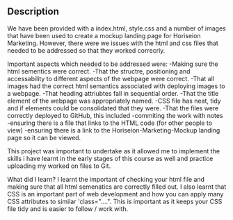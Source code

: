# <Horiseon-Marketing-Mockup-Tidy>
## Description
We have been provided with a index.html, style.css and a number of images that have been used to create a mockup landing page for
Horiseion Marketing. 
However, there were we issues with the html and css files that needed to be addressed so that they worked correcrly. 

Important aspects which needed to be addressed were:
-Making sure the html sementics were correct.
-That the structre, positioning and accessability to different aspects of the webpage were correct. 
-That all images had the correct html semantics associated with deploying images to a webpage.
-That heading attriubtes fall in sequential order.
-That the title element of the webpage was appropriately named. 
-CSS file has neat, tidy and if elements could be consolidated that they were. 
-That the files were correctly deployed to GitHub, this included 
    -commiting the work with notes
    -ensuring there is a file that links to the HTML code (for other people to view)
    -ensuring there is a link to the Horiseion-Marketing-Mockup landing page so it can be viewed.


This project was important to undertake as it allowed me to implement the skills i have learnt in the early stages of this course as well and practice uploading my worked on files to Git. 

What did I learn?
I learnt the important of checking your html file and making sure that all html semenatics are correctly filled out. 
I also learnt that CSS is an important part of web development and how you can apply many CSS attributes to similar 'class="....". 
This is important as it keeps your CSS file tidy and is easier to follow / work with. 

